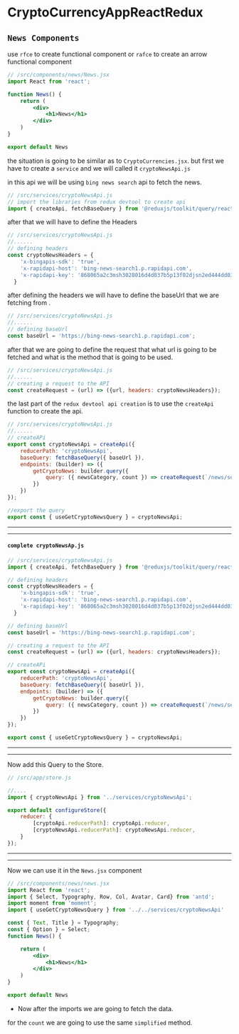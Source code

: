 # CryptoCurrencyAppReactRedux

## `News Components`
use `rfce` to create functional component or `rafce` to create an arrow functional component
```jsx
// /src/components/news/News.jsx
import React from 'react';

function News() {
    return (
        <div>
            <h1>News</h1>
        </div>
    )
}

export default News
```

the situation is going to be similar as to `CryptoCurrencies.jsx`. but first we have to create a `service` and we will called it `cryptoNewsApi.js`

in this api we will be using `bing news search` api to fetch the news.

```js
// /src/services/cryptoNewsApi.js
// import the libraries from redux devtool to create api
import { createApi, fetchBaseQuery } from '@reduxjs/toolkit/query/react';
```

after that we will have to define the Headers
```js
// /src/services/cryptoNewsApi.js
//......
// defining headers
const cryptoNewsHeaders = {
    'x-bingapis-sdk': 'true',
    'x-rapidapi-host': 'bing-news-search1.p.rapidapi.com',
    'x-rapidapi-key': '868065a2c3msh3028016d4d037b5p13f02djsn2ed444dd03a9'
  }
```
after defining the headers we will have to define the baseUrl that we are fetching from .


```js
// /src/services/cryptoNewsApi.js
//......
// defining baseUrl
const baseUrl = 'https://bing-news-search1.p.rapidapi.com';
```
after that we are going to define the request that what url is going to be fetched and what is the method that is going to be used.
```js
// /src/services/cryptoNewsApi.js
//......
// creating a request to the API
const createRequest = (url) => ({url, headers: cryptoNewsHeaders});
```

the last part of the `redux devtool api creation` is to use the `createApi` function to create the api.

```js
// /src/services/cryptoNewsApi.js
//......
// createAPi
export const cryptoNewsApi = createApi({
    reducerPath: 'cryptoNewsApi',
    baseQuery: fetchBaseQuery({ baseUrl }),
    endpoints: (builder) => ({
        getCryptoNews: builder.query({
            query: ({ newsCategory, count }) => createRequest(`/news/search?q=${newsCategory}&safeSearch=Off&textFormat=Raw&freshness=Day&count=${count}`)
        })
    })
});

//export the query 
export const { useGetCryptoNewsQuery } = cryptoNewsApi;

```

---
---
#### `complete cryptoNewsAp.js`
```js
// /src/services/cryptoNewsApi.js
import { createApi, fetchBaseQuery } from '@reduxjs/toolkit/query/react';

// defining headers
const cryptoNewsHeaders = {
    'x-bingapis-sdk': 'true',
    'x-rapidapi-host': 'bing-news-search1.p.rapidapi.com',
    'x-rapidapi-key': '868065a2c3msh3028016d4d037b5p13f02djsn2ed444dd03a9'
  }

// defining baseUrl
const baseUrl = 'https://bing-news-search1.p.rapidapi.com';

// creating a request to the API
const createRequest = (url) => ({url, headers: cryptoNewsHeaders});

// createAPi
export const cryptoNewsApi = createApi({
    reducerPath: 'cryptoNewsApi',
    baseQuery: fetchBaseQuery({ baseUrl }),
    endpoints: (builder) => ({
        getCryptoNews: builder.query({
            query: ({ newsCategory, count }) => createRequest(`/news/search?q=${newsCategory}&safeSearch=Off&textFormat=Raw&freshness=Day&count=${count}`)
        })
    })
});

export const { useGetCryptoNewsQuery } = cryptoNewsApi;

```
---
---

Now add this Query to the Store.
```js
// /src/app/store.js

//....
import { cryptoNewsApi } from '../services/cryptoNewsApi';

export default configureStore({
    reducer: {
        [cryptoApi.reducerPath]: cryptoApi.reducer,
        [cryptoNewsApi.reducerPath]: cryptoNewsApi.reducer,
    }
});
```

---
---

Now we can use it in the `News.jsx` component
```jsx
// /src/components/news/news.jsx
import React from 'react';
import { Select, Typography, Row, Col, Avatar, Card} from 'antd';
import moment from 'moment';
import { useGetCryptoNewsQuery } from '../../services/cryptoNewsApi'

const { Text, Title } = Typography;
const { Option } = Select;
function News() {

    return (
        <div>
            <h1>News</h1>
        </div>
    )
}

export default News
```

* Now after the imports we are going to fetch the data.

for the `count` we are going to use the same `simplified` method.







